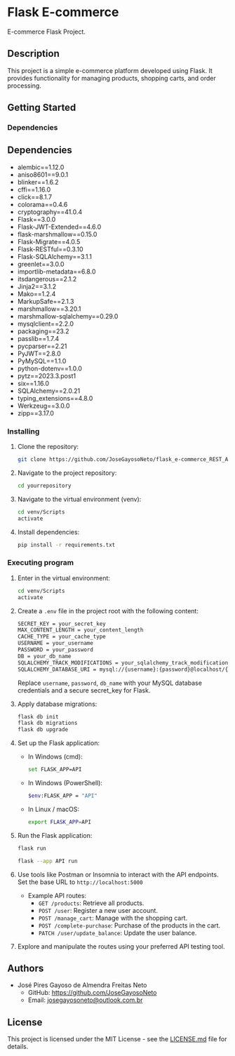 # Flask E-commerce

E-commerce Flask Project.

## Description

This project is a simple e-commerce platform developed using Flask. It provides functionality for managing products, shopping carts, and order processing.

## Getting Started

### Dependencies

## Dependencies

* alembic==1.12.0
* aniso8601==9.0.1
* blinker==1.6.2
* cffi==1.16.0
* click==8.1.7
* colorama==0.4.6
* cryptography==41.0.4
* Flask==3.0.0
* Flask-JWT-Extended==4.6.0
* flask-marshmallow==0.15.0
* Flask-Migrate==4.0.5
* Flask-RESTful==0.3.10
* Flask-SQLAlchemy==3.1.1
* greenlet==3.0.0
* importlib-metadata==6.8.0
* itsdangerous==2.1.2
* Jinja2==3.1.2
* Mako==1.2.4
* MarkupSafe==2.1.3
* marshmallow==3.20.1
* marshmallow-sqlalchemy==0.29.0
* mysqlclient==2.2.0
* packaging==23.2
* passlib==1.7.4
* pycparser==2.21
* PyJWT==2.8.0
* PyMySQL==1.1.0
* python-dotenv==1.0.0
* pytz==2023.3.post1
* six==1.16.0
* SQLAlchemy==2.0.21
* typing_extensions==4.8.0
* Werkzeug==3.0.0
* zipp==3.17.0


### Installing

1. Clone the repository:
    ```bash
   git clone https://github.com/JoseGayosoNeto/flask_e-commerce_REST_API.git
    ```

2. Navigate to the project repository:
    ```bash
    cd yourrepository
    ```

3. Navigate to the virtual environment (venv):
    ```bash
    cd venv/Scripts
    activate
    ```

4. Install dependencies:
    ```bash
    pip install -r requirements.txt
    ```

### Executing program

1. Enter in the virtual environment:
    ```bash
    cd venv/Scripts
    activate
    ```

2. Create a `.env` file in the project root with the following content:
    ```bash
    SECRET_KEY = your_secret_key
    MAX_CONTENT_LENGTH = your_content_length
    CACHE_TYPE = your_cache_type
    USERNAME = your_username
    PASSWORD = your_password
    DB = your_db_name
    SQLALCHEMY_TRACK_MODIFICATIONS = your_sqlalchemy_track_modifications (True recommended)
    SQLALCHEMY_DATABASE_URI = mysql://{username}:{password}@localhost/{db_name}
    ```

    Replace `username`, `password`, `db_name` with your MySQL database credentials and a secure secret_key for Flask.

3. Apply database migrations:
    ```bash
    flask db init
    flask db migrations
    flask db upgrade
    ```

4. Set up the Flask application:
    * In Windows (cmd):
        ```bash
        set FLASK_APP=API
        ```

    * In Windows (PowerShell):
        ```bash
        $env:FLASK_APP = "API"
        ```

    * In Linux / macOS:
        ```bash
        export FLASK_APP=API
        ```

5. Run the Flask application:
    ```bash
    flask run
    ```

    ```bash
    flask --app API run
    ```  

6. Use tools like Postman or Insomnia to interact with the API endpoints.
    Set the base URL to `http://localhost:5000`
    * Example API routes:
        - `GET /products`: Retrieve all products.
        - `POST /user`: Register a new user account.
        - `POST /manage_cart`: Manage with the shopping cart.
        - `POST /complete-purchase`: Purchase of the products in the cart.
        - `PATCH /user/update_balance`: Update the user balance.

7. Explore and manipulate the routes using your preferred API testing tool.        

## Authors

* José Pires Gayoso de Almendra Freitas Neto
    * GitHub: https://github.com/JoseGayosoNeto
    * Email: josegayosoneto@outlook.com.br

## License

This project is licensed under the MIT License - see the [LICENSE.md](LICENSE) file for details.

